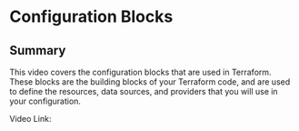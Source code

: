 # Configuration Blocks

## Summary

This video covers the configuration blocks that are used in Terraform. These blocks are the building blocks of your Terraform code, and are used to define the resources, data sources, and providers that you will use in your configuration.

Video Link: 